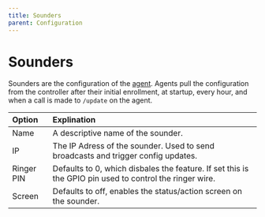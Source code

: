 ```yaml
---
title: Sounders
parent: Configuration
---
```

# Sounders

Sounders are the configuration of the [agent]({{site.baseurl}}/docs/installation/sounder/). Agents pull the configuration from the controller after their initial enrollment, at startup, every hour, and when a call is made to `/update` on the agent.

|Option|Explination|
|:-----|:----------|
|Name|A descriptive name of the sounder.|
|IP|The IP Adress of the sounder. Used to send broadcasts and trigger config updates.|
|Ringer PIN|Defaults to 0, which disbales the feature. If set this is the GPIO pin used to control the ringer wire.|
|Screen|Defaults to off, enables the status/action screen on the sounder.|
